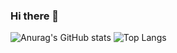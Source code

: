 ### Hi there 👋
![Anurag's GitHub stats](https://github-readme-stats.vercel.app/api?username=signaturedx&show_icons=true&theme=tokyonight&count_private=true)
![Top Langs](https://github-readme-stats.vercel.app/api/top-langs/?username=signaturedx&theme=tokyonight)

<!--
**SignaturedX/SignaturedX** is a ✨ _special_ ✨ repository because its `README.md` (this file) appears on your GitHub profile.

Here are some ideas to get you started:

- 🔭 I’m currently working on ...
- 🌱 I’m currently learning ...
- 👯 I’m looking to collaborate on ...
- 🤔 I’m looking for help with ...
- 💬 Ask me about ...
- 📫 How to reach me: ...
- 😄 Pronouns: ...
- ⚡ Fun fact: ...
-->
